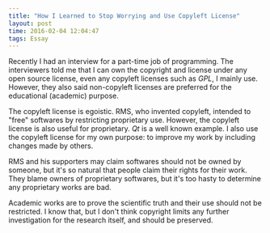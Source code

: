 ```yaml
---
title: "How I Learned to Stop Worrying and Use Copyleft License"
layout: post
time: 2016-02-04 12:04:47
tags: Essay
---
```

Recently I had an interview for a part-time job of programming. The interviewers
told me that I can own the copyright and license under any open source license,
even any copyleft licenses such as _GPL_, I mainly use. However, they also said
non-copyleft licenses are preferred for the educational (academic) purpose.

The copyleft license is egoistic. RMS, who invented copyleft, intended to "free"
softwares by restricting proprietary use. However, the copyleft license is also
useful for proprietary. _Qt_ is a well known example. I also use the copyleft
license for my own purpose: to improve my work by including changes made by
others.

RMS and his supporters may claim softwares should not be owned by someone, but
it's so natural that people claim their rights for their work. They blame owners
of proprietary softwares, but it's too hasty to determine any proprietary works
are bad.

Academic works are to prove the scientific truth and their use should not be
restricted. I know that, but I don't think copyright limits any further
investigation for the research itself, and should be preserved.
